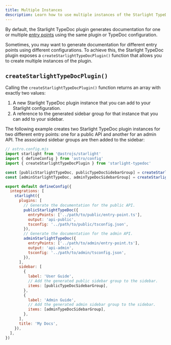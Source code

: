 ```yaml
---
title: Multiple Instances
description: Learn how to use multiple instances of the Starlight TypeDoc plugin.
---
```


By default, the Starlight TypeDoc plugin generates documentation for one or multiple [entry points](/configuration/#entrypoints-required) using the same plugin or TypeDoc configuration.

Sometimes, you may want to generate documentation for different entry points using different configurations.
To achieve this, the Starlight TypeDoc plugin exposes a `createStarlightTypeDocPlugin()` function that allows you to create multiple instances of the plugin.

## `createStarlightTypeDocPlugin()`

Calling the `createStarlightTypeDocPlugin()` function returns an array with exactly two values:

1. A new Starlight TypeDoc plugin instance that you can add to your Starlight configuration.
1. A reference to the generated sidebar group for that instance that you can add to your sidebar.

The following example creates two Starlight TypeDoc plugin instances for two different entry points: one for a public API and another for an admin API.
The associated sidebar groups are then added to the sidebar:

```js {6-7}
// astro.config.mjs
import starlight from '@astrojs/starlight'
import { defineConfig } from 'astro/config'
import { createStarlightTypeDocPlugin } from 'starlight-typedoc'

const [publicStarlightTypeDoc, publicTypeDocSidebarGroup] = createStarlightTypeDocPlugin()
const [adminStarlightTypeDoc, adminTypeDocSidebarGroup] = createStarlightTypeDocPlugin()

export default defineConfig({
  integrations: [
    starlight({
      plugins: [
        // Generate the documentation for the public API.
        publicStarlightTypeDoc({
          entryPoints: ['../path/to/public/entry-point.ts'],
          output: 'api-public',
          tsconfig: '../path/to/public/tsconfig.json',
        }),
        // Generate the documentation for the admin API.
        adminStarlightTypeDoc({
          entryPoints: ['../path/to/admin/entry-point.ts'],
          output: 'api-admin',
          tsconfig: '../path/to/admin/tsconfig.json',
        }),
      ],
      sidebar: [
        {
          label: 'User Guide',
          // Add the generated public sidebar group to the sidebar.
          items: [publicTypeDocSidebarGroup],
        },
        {
          label: 'Admin Guide',
          // Add the generated admin sidebar group to the sidebar.
          items: [adminTypeDocSidebarGroup],
        },
      ],
      title: 'My Docs',
    }),
  ],
})
```

